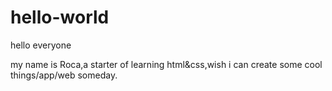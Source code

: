 # hello-world
hello everyone

my name is Roca,a starter of learning html&css,wish i can create some cool things/app/web someday.

